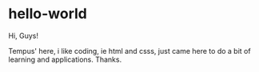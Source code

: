 # hello-world

Hi, Guys!

Tempus' here, i like coding, ie html and csss, just came here to do a bit of learning and applications. 
Thanks.
